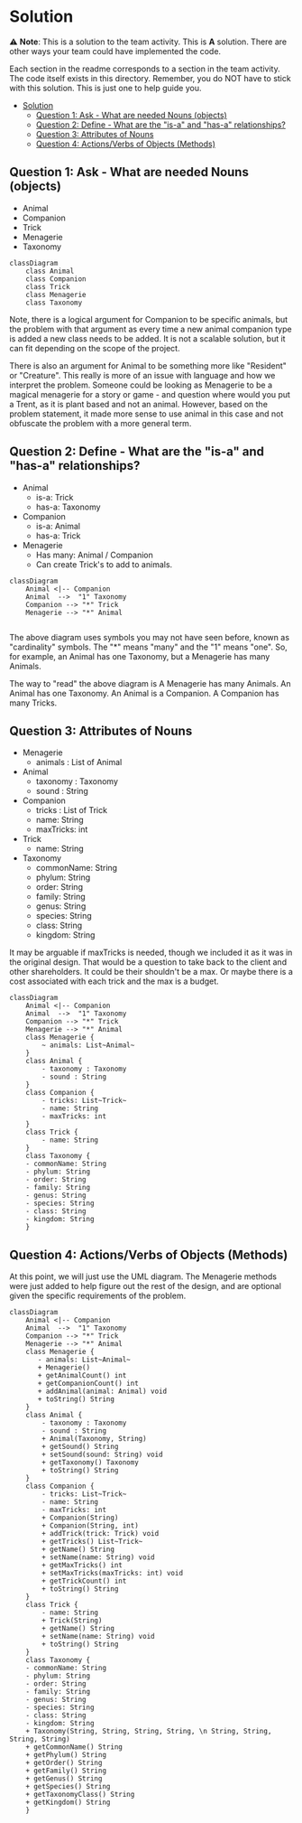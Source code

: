 # Solution

:warning: **Note**: This is a solution to the team activity. This is **A** solution. There are other ways your team could have implemented the code.


Each section in the readme corresponds to a section in the team activity. The code itself exists in this directory. Remember, you do NOT have to stick with this solution. This is just one to help guide you. 

- [Solution](#solution)
  - [Question 1: Ask - What are needed Nouns (objects)](#question-1-ask---what-are-needed-nouns-objects)
  - [Question 2: Define - What are the "is-a" and "has-a" relationships?](#question-2-define---what-are-the-is-a-and-has-a-relationships)
  - [Question 3: Attributes of Nouns](#question-3-attributes-of-nouns)
  - [Question 4: Actions/Verbs of Objects (Methods)](#question-4-actionsverbs-of-objects-methods)



## Question 1: Ask - What are needed Nouns (objects)

- Animal 
- Companion 
- Trick
- Menagerie
- Taxonomy


```mermaid
classDiagram
    class Animal
    class Companion
    class Trick
    class Menagerie
    class Taxonomy
```

Note, there is a logical argument for Companion to be specific animals, but the problem with that argument as every time a new animal companion type is added a new class needs to be added. It is not a scalable solution, but it can fit depending on the scope of the project.

There is also an argument for Animal to be something more like "Resident" or "Creature". This really is more of an issue with language and how we interpret the problem. Someone could be looking as Menagerie to be a magical menagerie for a story or game - and question where would you put a Trent, as it is plant based and not an animal. However, based on the problem statement, it made more sense to use animal in this case and not obfuscate the problem with a more general term.


## Question 2: Define - What are the "is-a" and "has-a" relationships?

- Animal
  - is-a: Trick
  - has-a: Taxonomy
- Companion
  - is-a: Animal
  - has-a: Trick
- Menagerie
  - Has many: Animal / Companion 
  - Can create Trick's to add to animals. 

```mermaid
classDiagram
    Animal <|-- Companion
    Animal  -->  "1" Taxonomy
    Companion --> "*" Trick
    Menagerie --> "*" Animal
    

```

The above diagram uses symbols you may not have seen before, known as "cardinality" symbols. The "*" means "many" and the "1" means "one". So, for example, an Animal has one Taxonomy, but a Menagerie has many Animals.

The way to "read" the above diagram is A Menagerie has many Animals. An Animal has one Taxonomy. An Animal is a Companion. A Companion has many Tricks.


## Question 3: Attributes of Nouns

- Menagerie
  - animals : List of Animal
- Animal
  - taxonomy : Taxonomy
  - sound : String 
- Companion
  - tricks : List of Trick
  - name: String
  - maxTricks: int 
- Trick
  - name: String 
- Taxonomy
  - commonName: String
  - phylum: String
  - order: String
  - family: String
  - genus: String
  - species: String
  - class: String
  - kingdom: String


It may be arguable if maxTricks is needed, though we included it as it was in the original design. That would be a question to take back to the client and other shareholders. It could be their shouldn't be a max. Or maybe there is a cost associated with each trick and the max is a budget. 

```mermaid 
classDiagram
    Animal <|-- Companion
    Animal  -->  "1" Taxonomy
    Companion --> "*" Trick
    Menagerie --> "*" Animal
    class Menagerie {
        ~ animals: List~Animal~ 
    }
    class Animal {
        - taxonomy : Taxonomy
        - sound : String
    }
    class Companion {
        - tricks: List~Trick~ 
        - name: String 
        - maxTricks: int
    }
    class Trick {
        - name: String
    }
    class Taxonomy {
    - commonName: String
    - phylum: String
    - order: String
    - family: String
    - genus: String
    - species: String
    - class: String
    - kingdom: String
    }
```

## Question 4: Actions/Verbs of Objects (Methods)

At this point, we will just use the UML diagram. The Menagerie methods were
just added to help figure out the rest of the design, and are optional given
the specific requirements of the problem.

```mermaid 
classDiagram
    Animal <|-- Companion
    Animal  -->  "1" Taxonomy
    Companion --> "*" Trick
    Menagerie --> "*" Animal
    class Menagerie {
       - animals: List~Animal~ 
       + Menagerie()
       + getAnimalCount() int 
       + getCompanionCount() int
       + addAnimal(animal: Animal) void
       + toString() String        
    }
    class Animal {
        - taxonomy : Taxonomy
        - sound : String
        + Animal(Taxonomy, String)
        + getSound() String
        + setSound(sound: String) void
        + getTaxonomy() Taxonomy
        + toString() String
    }
    class Companion {
        - tricks: List~Trick~ 
        - name: String 
        - maxTricks: int
        + Companion(String)
        + Companion(String, int)
        + addTrick(trick: Trick) void
        + getTricks() List~Trick~
        + getName() String
        + setName(name: String) void
        + getMaxTricks() int
        + setMaxTricks(maxTricks: int) void
        + getTrickCount() int
        + toString() String
    }
    class Trick {
        - name: String
        + Trick(String)
        + getName() String
        + setName(name: String) void
        + toString() String
    }
    class Taxonomy {
    - commonName: String
    - phylum: String
    - order: String
    - family: String
    - genus: String
    - species: String
    - class: String
    - kingdom: String
    + Taxonomy(String, String, String, String, \n String, String, String, String)
    + getCommonName() String
    + getPhylum() String
    + getOrder() String
    + getFamily() String
    + getGenus() String
    + getSpecies() String
    + getTaxonomyClass() String
    + getKingdom() String 
    }
```